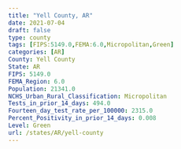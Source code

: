```yaml
---
title: "Yell County, AR"
date: 2021-07-04
draft: false
type: county
tags: [FIPS:5149.0,FEMA:6.0,Micropolitan,Green]
categories: [AR]
County: Yell County
State: AR
FIPS: 5149.0
FEMA_Region: 6.0
Population: 21341.0
NCHS_Urban_Rural_Classification: Micropolitan
Tests_in_prior_14_days: 494.0
Fourteen_day_test_rate_per_100000: 2315.0
Percent_Positivity_in_prior_14_days: 0.008
Level: Green
url: /states/AR/yell-county
---
```



